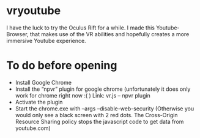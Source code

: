 vryoutube
=========

I have the luck to try the Oculus Rift for a while. I made this Youtube-Browser, that makes use of the VR abilities and hopefully creates a more immersive Youtube experience.

To do before opening
===========================
- Install Google Chrome
- Install the “npvr” plugin for google chrome (unfortunately it does only work for chrome right now :( )
Link: vr.js – npvr plugin
- Activate the plugin
- Start the chrome.exe with –args –disable-web-security
(Otherwise you would only see a black screen with 2 red dots. The Cross-Origin Resource Sharing policy stops the javascript code to get data from youtube.com)
